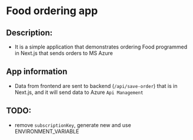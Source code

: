 # Food ordering app

## Description:
- It is a simple application that demonstrates ordering Food programmed in Next.js that sends orders to MS Azure

## App information
- Data from frontend are sent to backend (`/api/save-order`) that is in Next.js, and it will send data to Azure `Api Management`

## TODO:
- remove `subscriptionKey`, generate new and use ENVIRONMENT_VARIABLE
